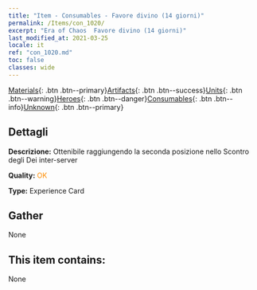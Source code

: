```yaml
---
title: "Item - Consumables - Favore divino (14 giorni)"
permalink: /Items/con_1020/
excerpt: "Era of Chaos  Favore divino (14 giorni)"
last_modified_at: 2021-03-25
locale: it
ref: "con_1020.md"
toc: false
classes: wide
---
```

 [Materials](/it/Items/){: .btn .btn--primary}[Artifacts](/it/Items/Artifacts/){: .btn .btn--success}[Units](/it/Items/Units/){: .btn .btn--warning}[Heroes](/it/Items/Heroes/){: .btn .btn--danger}[Consumables](/it/Items/Consumables/){: .btn .btn--info}[Unknown](/it/Items/Unknown/){: .btn .btn--primary}

## Dettagli
 **Descrizione:** Ottenibile raggiungendo la seconda posizione nello Scontro degli Dei inter-server

 **Quality:** <span style="color: #FF8C00">OK</span>

 **Type:** Experience Card

## Gather

  None

## This item contains:

  None

